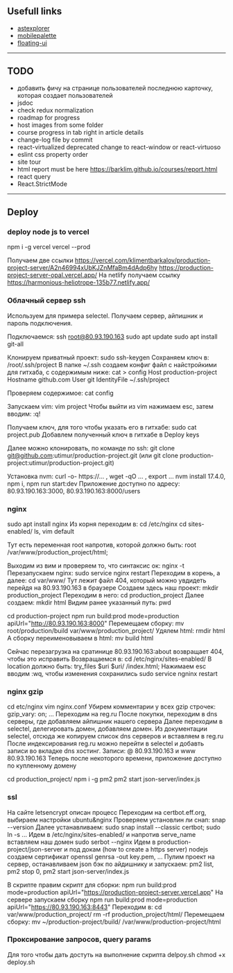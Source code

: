 ## Usefull links

- [astexplorer](https://astexplorer.net/)
- [mobilepalette](https://mobilepalette.colorion.co/)
- [floating-ui](https://floating-ui.com/)

----

## TODO

- добавить фичу на странице пользователей последнюю карточку, 
  которая создает пользователей
- jsdoc
- check redux normalization
- roadmap for progress
- host images from some folder
- course progress in tab right in article details
- change-log file by commit
- react-virtualized deprecated change to react-window or react-virtuoso
- eslint css property order
- site tour
- html report must be here https://barklim.github.io/courses/report.html
- react query
- React.StrictMode

----

## Deploy

### deploy node js to vercel

npm i -g vercel
vercel --prod 

Получаем две ссылки
https://vercel.com/klimentbarkalov/production-project-server/A2n46994xUbKJZnMfaBm4dAdp6hy
https://production-project-server-opal.vercel.app/
На netlify получаем ссылку
https://harmonious-heliotrope-135b77.netlify.app/

### Облачный сервер ssh

Используем для примера selectel. Получаем сервер, айпишник и пароль подключения.

Подключаемся:
ssh root@80.93.190.163
sudo apt update
sudo apt install git-all

Клонируем приватный проект: sudo ssh-keygen
Сохраняем ключ в: /root/.ssh/project
В папке ~/.ssh cоздаем конфиг файл с найстройкими для гитхаба, с содержимым ниже: cat > config
Host production-project
Hostname github.com
User git
IdentityFile ~/.ssh/project

Проверяем содержимое: cat config

Запускаем vim: vim project
Чтобы выйти из vim нажимаем esc, затем вводим: :q!

Получаем ключ, для того чтобы указать его в гитхабе: sudo cat project.pub
Добавлем полученный ключ в гитхабе в Deploy keys

Далее можно клонировать, по команде по ssh: git clone git@github.com:utimur/production-project.git
(или git clone production-project:utimur/production-project.git)

Установка nvm: curl -o- https://... , wget -qO ... , export ...
nvm install 17.4.0, npm i, npm run start:dev
Приложение доступно по адресу: 80.93.190.163:3000, 80.93.190.163:8000/users

### nginx

sudo apt install nginx
Из корня переходим в: cd /etc/nginx
cd sites-enabled/
ls, vim default

Тут есть переменная root напротив, которой должно быть:
root /var/www/production_project/html;

Выходим из вим и проверяем то, что синтаксис ок: nginx -t
Перезапускаем nginx: sudo service nginx restart
Переходим в корень, а далее: cd var/www/
Тут лежит файл 404, который можно увдидеть перейдя на 80.93.190.163 в браузере
Создаем здесь наш проект: mkdir production_project
Переходим в него: cd production_project
Далее создаем: mkdir html
Видим ранее указанный путь: pwd

cd production-project
npm run build:prod mode=production apiUrl="http://80.93.190.163:8000"
Перемещаем сборку: mv root/production/build var/www/production_project/
Удялем html: rmdir html
А сборку переименовываем в html: mv build html

Сейчас перезагрузка на сратинице 80.93.190.163:about возвращает 404, чтобы это исправить
Возвращаемся в: cd /etc/nginx/sites-enabled/
В location должно быть: try_files $uri $uri/ /index.html;
Нажимаем esс вводим :wq, чтобы изменения сохранились
sudo service ngninx restart

### nginx gzip

cd etc/nginx
vim nginx.conf
Убирем комментарии у всех gzip строчек: gzip_vary: on; ...
Переходим на reg.ru
После покупки, переходим в dns серверы, где добавляем айпишник нашего сервера
Далее переходим в selectel, делегировать домен, добавляем домен.
Из документации selectel, отсюда же копируем список dns серверов и вставляем в reg.ru
После индексирования reg.ru можно перейти в selectel и добавть записи во вкладке
dns хостинг. Записи: @ 80.93.190.163 и www 80.93.190.163
Теперь после некоторого времени, приложение доступно по купленному домену

cd production_project/
npm i -g pm2
pm2 start json-server/index.js

### ssl

На сайте letsencrypt описан процесс
Переходим на certbot.eff.org, выбираем настройки ubuntu&nginx
Проверяем установлин ли снап: snap --version
Далее устанавливаем: sudo snap install --classic certbot; sudo ln -s ...
Идем в /etc/nginx/sites-enabled/ и напротив serve_name вставляем наш домен
sudo serbot --nginx
Идем в production-project/json-server и под докам (how to create a https server)
nodejs создаем сертификат
openssl genrsa -out key.pem, ...
Пулим проект на сервер, останавливаем json бэк по айдишнику и запускаем:
pm2 list, pm2 stop 0, pm2 start json-server/index.js

В скрипте правим скрипт для сборки:
npm run build:prod mode=production apiUrl="https://production-project-server.vercel.app"
На сервере запускаем сборку npm run build:prod mode=production apiUrl="https://80.93.190.163:8443"
Переходим в: cd var/www/production_project/
rm -rf production_project/html/
Перемещаем сборку: mv ~/production-project/build/ /var/www/production-project/html

### Проксирование запросов, query params

Для того чтобы дать достуть на выполнение скрипта delpoy.sh
chmod +x deploy.sh
